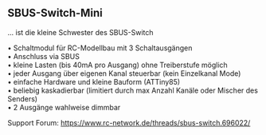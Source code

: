 ## SBUS-Switch-Mini  
  
... ist die kleine Schwester des SBUS-Switch  
  
  
• Schaltmodul für RC-Modellbau mit 3 Schaltausgängen  
• Anschluss via SBUS  
• kleine Lasten (bis 40mA pro Ausgang) ohne Treiberstufe möglich  
• jeder Ausgang über eigenen Kanal steuerbar (kein Einzelkanal Mode)  
• einfache Hardware und kleine Bauform (ATTiny85)  
• beliebig kaskadierbar (limitiert durch max Anzahl Kanäle oder Mischer des Senders)  
• 2 Ausgänge wahlweise dimmbar   

Support Forum:
https://www.rc-network.de/threads/sbus-switch.696022/
  
    
	

